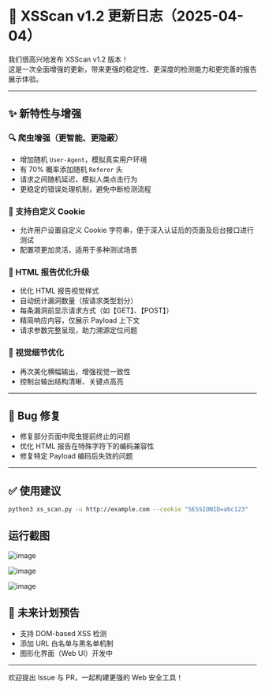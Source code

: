 # 📌 XSScan v1.2 更新日志（2025-04-04）

我们很高兴地发布 XSScan v1.2 版本！  
这是一次全面增强的更新，带来更强的稳定性、更深度的检测能力和更完善的报告展示体验。

---

## ✨ 新特性与增强

### 🔍 爬虫增强（更智能、更隐蔽）

- 增加随机 `User-Agent`，模拟真实用户环境  
- 有 70% 概率添加随机 `Referer` 头  
- 请求之间随机延迟，模拟人类点击行为  
- 更稳定的错误处理机制，避免中断检测流程  

### 🍪 支持自定义 Cookie

- 允许用户设置自定义 Cookie 字符串，便于深入认证后的页面及后台接口进行测试  
- 配置项更加灵活，适用于多种测试场景  

### 📄 HTML 报告优化升级

- 优化 HTML 报告视觉样式  
- 自动统计漏洞数量（按请求类型划分）  
- 每条漏洞前显示请求方式（如【GET】、【POST】）  
- 精简响应内容，仅展示 Payload 上下文  
- 请求参数完整呈现，助力溯源定位问题  

### 🎨 视觉细节优化

- 再次美化横幅输出，增强视觉一致性  
- 控制台输出结构清晰、关键点高亮  

---

## 🐛 Bug 修复

- 修复部分页面中爬虫提前终止的问题  
- 优化 HTML 报告在特殊字符下的编码兼容性  
- 修复特定 Payload 编码后失效的问题  

---

## ✅ 使用建议

```bash
python3 xs_scan.py -u http://example.com --cookie "SESSIONID=abc123"
```

## 运行截图

![image](https://github.com/user-attachments/assets/d99da47b-ce89-450d-a8e8-2e39c4c8fd8c)

![image](https://github.com/user-attachments/assets/1b7a9e34-894e-43d0-b43b-e52558c3d58b)

![image](https://github.com/user-attachments/assets/94d31010-83f9-42e3-850f-2af968c289c3)


## 🎯 未来计划预告

- 支持 DOM-based XSS 检测  
- 添加 URL 白名单与黑名单机制  
- 图形化界面（Web UI）开发中  

---

欢迎提出 Issue 与 PR，一起构建更强的 Web 安全工具！
